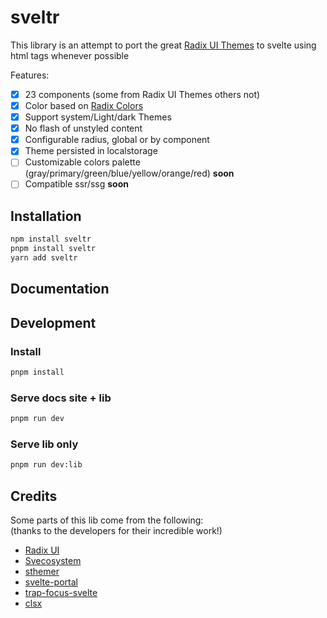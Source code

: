 # sveltr

This library is an attempt to port the great [Radix UI Themes](https://www.radix-ui.com/themes/docs/overview/getting-started) to svelte using html tags whenever possible

Features: 
-  [x] 23 components (some from Radix UI Themes others not)
-  [x] Color based on [Radix Colors](https://www.radix-ui.com/colors)
-  [x] Support system/Light/dark Themes
-  [x] No flash of unstyled content
-  [x] Configurable radius, global or by component 
-  [x] Theme persisted in localstorage
-  [ ] Customizable colors palette (gray/primary/green/blue/yellow/orange/red) **soon**
-  [ ] Compatible ssr/ssg **soon**

## Installation

```bash
npm install sveltr
pnpm install sveltr
yarn add sveltr
```

## Documentation

## Development

### Install 

```bash
pnpm install
```

### Serve docs site + lib

```bash
pnpm run dev
```

### Serve lib only

```bash
pnpm run dev:lib
```

## Credits

Some parts of this lib come from the following:  
(thanks to the developers for their incredible work!)

-   [Radix UI](https://www.radix-ui.com/)
-   [Svecosystem](https://github.com/svecosystem)
-   [sthemer](https://github.com/ivanhofer/sthemer)
-   [svelte-portal](https://github.com/romkor/svelte-portal)
-   [trap-focus-svelte](https://github.com/henrygd/trap-focus-svelte)
-   [clsx](https://github.com/lukeed/clsx)
